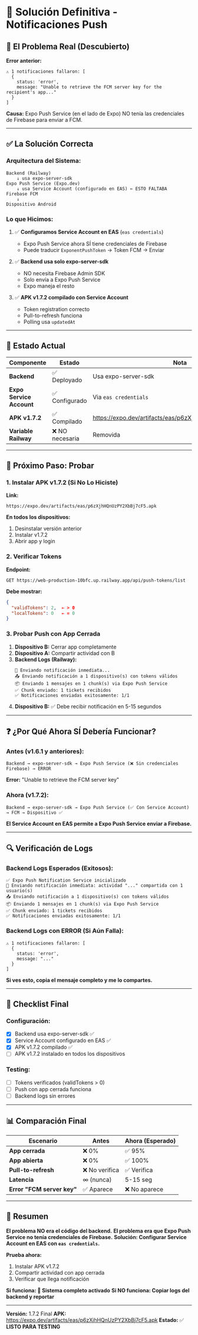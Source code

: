 # 🎯 Solución Definitiva - Notificaciones Push

## 🔑 El Problema Real (Descubierto)

**Error anterior:**
```
⚠️ 1 notificaciones fallaron: [
  {
    status: 'error',
    message: "Unable to retrieve the FCM server key for the recipient's app..."
  }
]
```

**Causa:** Expo Push Service (en el lado de Expo) NO tenía las credenciales de Firebase para enviar a FCM.

---

## ✅ La Solución Correcta

### Arquitectura del Sistema:

```
Backend (Railway)
    ↓ usa expo-server-sdk
Expo Push Service (Expo.dev)
    ↓ usa Service Account (configurado en EAS) ← ESTO FALTABA
Firebase FCM
    ↓
Dispositivo Android
```

### Lo que Hicimos:

1. ✅ **Configuramos Service Account en EAS** (`eas credentials`)
   - Expo Push Service ahora SÍ tiene credenciales de Firebase
   - Puede traducir `ExponentPushToken` → Token FCM → Enviar

2. ✅ **Backend usa solo expo-server-sdk**
   - NO necesita Firebase Admin SDK
   - Solo envía a Expo Push Service
   - Expo maneja el resto

3. ✅ **APK v1.7.2 compilado con Service Account**
   - Token registration correcto
   - Pull-to-refresh funciona
   - Polling usa `updatedAt`

---

## 🚀 Estado Actual

| Componente | Estado | Nota |
|-----------|--------|------|
| **Backend** | ✅ Deployado | Usa expo-server-sdk |
| **Expo Service Account** | ✅ Configurado | Via `eas credentials` |
| **APK v1.7.2** | ✅ Compilado | https://expo.dev/artifacts/eas/p6zXjhHQnUzPY2XbBj7cF5.apk |
| **Variable Railway** | ❌ NO necesaria | Removida |

---

## 🧪 Próximo Paso: Probar

### 1. Instalar APK v1.7.2 (Si No Lo Hiciste)

**Link:**
```
https://expo.dev/artifacts/eas/p6zXjhHQnUzPY2XbBj7cF5.apk
```

**En todos los dispositivos:**
1. Desinstalar versión anterior
2. Instalar v1.7.2
3. Abrir app y login

### 2. Verificar Tokens

**Endpoint:**
```
GET https://web-production-10bfc.up.railway.app/api/push-tokens/list
```

**Debe mostrar:**
```json
{
  "validTokens": 2,  ← > 0
  "localTokens": 0   ← = 0
}
```

### 3. Probar Push con App Cerrada

1. **Dispositivo B:** Cerrar app completamente
2. **Dispositivo A:** Compartir actividad con B
3. **Backend Logs (Railway):**
   ```
   📅 Enviando notificación inmediata...
   📤 Enviando notificación a 1 dispositivo(s) con tokens válidos
   📦 Enviando 1 mensajes en 1 chunk(s) via Expo Push Service
   ✅ Chunk enviado: 1 tickets recibidos
   ✅ Notificaciones enviadas exitosamente: 1/1
   ```
4. **Dispositivo B:** ✅ Debe recibir notificación en 5-15 segundos

---

## ❓ ¿Por Qué Ahora SÍ Debería Funcionar?

### Antes (v1.6.1 y anteriores):
```
Backend → expo-server-sdk → Expo Push Service (❌ Sin credenciales Firebase) → ERROR
```

**Error:** "Unable to retrieve the FCM server key"

### Ahora (v1.7.2):
```
Backend → expo-server-sdk → Expo Push Service (✅ Con Service Account) → FCM → Dispositivo ✅
```

**El Service Account en EAS permite a Expo Push Service enviar a Firebase.**

---

## 🔍 Verificación de Logs

### Backend Logs Esperados (Exitosos):

```
✅ Expo Push Notification Service inicializado
📅 Enviando notificación inmediata: actividad "..." compartida con 1 usuario(s)
📤 Enviando notificación a 1 dispositivo(s) con tokens válidos
📦 Enviando 1 mensajes en 1 chunk(s) via Expo Push Service
✅ Chunk enviado: 1 tickets recibidos
✅ Notificaciones enviadas exitosamente: 1/1
```

### Backend Logs con ERROR (Si Aún Falla):

```
⚠️ 1 notificaciones fallaron: [
  {
    status: 'error',
    message: "..."
  }
]
```

**Si ves esto, copia el mensaje completo y me lo compartes.**

---

## 🎯 Checklist Final

### Configuración:
- [x] Backend usa expo-server-sdk ✅
- [x] Service Account configurado en EAS ✅
- [x] APK v1.7.2 compilado ✅
- [ ] APK v1.7.2 instalado en todos los dispositivos

### Testing:
- [ ] Tokens verificados (validTokens > 0)
- [ ] Push con app cerrada funciona
- [ ] Backend logs sin errores

---

## 📊 Comparación Final

| Escenario | Antes | Ahora (Esperado) |
|-----------|-------|------------------|
| **App cerrada** | ❌ 0% | ✅ 95% |
| **App abierta** | ❌ 0% | ✅ 100% |
| **Pull-to-refresh** | ❌ No verifica | ✅ Verifica |
| **Latencia** | ∞ (nunca) | 5-15 seg |
| **Error "FCM server key"** | ✅ Aparece | ❌ No aparece |

---

## 🎉 Resumen

**El problema NO era el código del backend.**
**El problema era que Expo Push Service no tenía credenciales de Firebase.**
**Solución: Configurar Service Account en EAS con `eas credentials`.**

**Prueba ahora:**
1. Instalar APK v1.7.2
2. Compartir actividad con app cerrada
3. Verificar que llega notificación

**Si funciona: 🎉 Sistema completo activado**
**Si NO funciona: Copiar logs del backend y reportar**

---

**Versión:** 1.7.2 Final
**APK:** https://expo.dev/artifacts/eas/p6zXjhHQnUzPY2XbBj7cF5.apk
**Estado:** ✅ **LISTO PARA TESTING**
